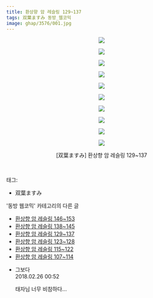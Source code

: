 ```yaml
---
title: 환상향 암 레슬링 129~137
tags: 双葉ますみ 동방_웹코믹
image: ghap/3576/001.jpg
---
```

<div class="article">
<p style="text-align: center; clear: none; float: none;"><img src="{{ site.nasurl }}/ghap/3576/001.jpg"/></p>
<p style="text-align: center; clear: none; float: none;"><img src="{{ site.nasurl }}/ghap/3576/002.jpg"/></p>
<p style="text-align: center; clear: none; float: none;"><img src="{{ site.nasurl }}/ghap/3576/003.jpg"/></p>
<p style="text-align: center; clear: none; float: none;"><img src="{{ site.nasurl }}/ghap/3576/004.jpg"/></p>
<p style="text-align: center; clear: none; float: none;"><img src="{{ site.nasurl }}/ghap/3576/005.jpg"/></p>
<p style="text-align: center; clear: none; float: none;"><img src="{{ site.nasurl }}/ghap/3576/006.jpg"/></p>
<p style="text-align: center; clear: none; float: none;"><img src="{{ site.nasurl }}/ghap/3576/007.jpg"/></p>
<p style="text-align: center; clear: none; float: none;"><img src="{{ site.nasurl }}/ghap/3576/008.jpg"/></p>
<p style="text-align: center; clear: none; float: none;"><img src="{{ site.nasurl }}/ghap/3576/009.jpg"/></p>
<p style="text-align: center; clear: none; float: none;"><img src="{{ site.nasurl }}/ghap/3576/010.jpg"/></p>
<p style="text-align: center; clear: none; float: none;">[双葉ますみ] 환상향 암 레슬링 129~137</p>
<p><br/></p>
</div><div class="tagTrail">
<p>태그: </p>
<ul>
<li>双葉ますみ</li>
</ul>
</div><div class="another">
<p>'동방 웹코믹' 카테고리의 다른 글</p>
<ul>
<li><a href="/2017-07-20-ghap_3580">환상향 암 레슬링 146~153</a></li>
<li><a href="/2017-07-20-ghap_3579">환상향 암 레슬링 138~145</a></li>
<li><a href="/2017-07-17-ghap_3576">환상향 암 레슬링 129~137</a></li>
<li><a href="/2017-07-17-ghap_3575">환상향 암 레슬링 123~128</a></li>
<li><a href="/2017-07-17-ghap_3574">환상향 암 레슬링 115~122</a></li>
<li><a href="/2017-07-17-ghap_3573">환상향 암 레슬링 107~114</a></li>
</ul>
</div><div class="cb_module cb_fluid">
<div class="cb_wrt cb_profile">
<div class="comment">
<ul>
<li class="cb_thumb_off" id="comment15206749">
<div class="cb_comment_area">
<div class="cb_info_area">
<div class="cb_section">
<span class="cb_nick_name">그보다</span>
</div>
<div class="cb_section">
<span class="cb_date">2018.02.26 00:52 </span>
</div>
</div>
<div class="cb_dsc_comment">
<p class="cb_dsc">
											태자님 너무 비참하다...
										</p>
</div>
</div></li>
</ul>
</div>
</div><!-- commentList close -->
</div>